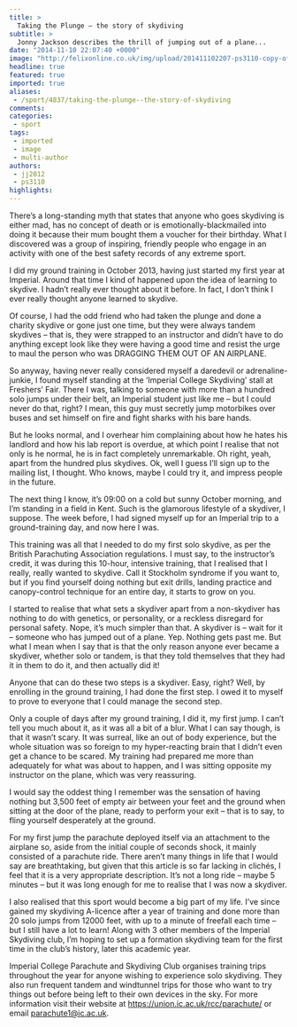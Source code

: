 ```yaml
---
title: >
  Taking the Plunge – the story of skydiving
subtitle: >
  Jonny Jackson describes the thrill of jumping out of a plane...
date: "2014-11-10 22:07:40 +0000"
image: "http://felixonline.co.uk/img/upload/201411102207-ps3110-copy-of-ws1.jpg"
headline: true
featured: true
imported: true
aliases:
 - /sport/4837/taking-the-plunge--the-story-of-skydiving
comments:
categories:
 - sport
tags:
 - imported
 - image
 - multi-author
authors:
 - jj2012
 - ps3110
highlights:
---
```


There’s a long-standing myth that states that anyone who goes skydiving is either mad, has no concept of death or is emotionally-blackmailed into doing it because their mum bought them a voucher for their birthday. What I discovered was a group of inspiring, friendly people who engage in an activity with one of the best safety records of any extreme sport.

I did my ground training in October 2013, having just started my first year at Imperial. Around that time I kind of happened upon the idea of learning to skydive. I hadn’t really ever thought about it before. In fact, I don’t think I ever really thought anyone learned to skydive.

Of course, I had the odd friend who had taken the plunge and done a charity skydive or gone just one time, but they were always tandem skydives – that is, they were strapped to an instructor and didn’t have to do anything except look like they were having a good time and resist the urge to maul the person who was DRAGGING THEM OUT OF AN AIRPLANE.

So anyway, having never really considered myself a daredevil or adrenaline-junkie, I found myself standing at the ‘Imperial College Skydiving’ stall at Freshers’ Fair. There I was, talking to someone with more than a hundred solo jumps under their belt, an Imperial student just like me – but I could never do that, right? I mean, this guy must secretly jump motorbikes over buses and set himself on fire and fight sharks with his bare hands.

But he looks normal, and I overhear him complaining about how he hates his landlord and how his lab report is overdue, at which point I realise that not only is he normal, he is in fact completely unremarkable. Oh right, yeah, apart from the hundred plus skydives. Ok, well I guess I’ll sign up to the mailing list, I thought. Who knows, maybe I could try it, and impress people in the future.

The next thing I know, it’s 09:00 on a cold but sunny October morning, and I’m standing in a field in Kent. Such is the glamorous lifestyle of a skydiver, I suppose. The week before, I had signed myself up for an Imperial trip to a ground-training day, and now here I was.

This training was all that I needed to do my first solo skydive, as per the British Parachuting Association regulations. I must say, to the instructor’s credit, it was during this 10-hour, intensive training, that I realised that I really, really wanted to skydive. Call it Stockholm syndrome if you want to, but if you find yourself doing nothing but exit drills, landing practice and canopy-control technique for an entire day, it starts to grow on you.

I started to realise that what sets a skydiver apart from a non-skydiver has nothing to do with genetics, or personality, or a reckless disregard for personal safety. Nope, it’s much simpler than that. A skydiver is – wait for it – someone who has jumped out of a plane. Yep. Nothing gets past me. But what I mean when I say that is that the only reason anyone ever became a skydiver, whether solo or tandem, is that they told themselves that they had it in them to do it, and then actually did it!

Anyone that can do these two steps is a skydiver. Easy, right? Well, by enrolling in the ground training, I had done the first step. I owed it to myself to prove to everyone that I could manage the second step.

Only a couple of days after my ground training, I did it, my first jump. I can’t tell you much about it, as it was all a bit of a blur. What I can say though, is that it wasn’t scary. It was surreal, like an out of body experience, but the whole situation was so foreign to my hyper-reacting brain that I didn’t even get a chance to be scared. My training had prepared me more than adequately for what was about to happen, and I was sitting opposite my instructor on the plane, which was very reassuring.

I would say the oddest thing I remember was the sensation of having nothing but 3,500 feet of empty air between your feet and the ground when sitting at the door of the plane, ready to perform your exit – that is to say, to fling yourself desperately at the ground.

For my first jump the parachute deployed itself via an attachment to the airplane so, aside from the initial couple of seconds shock, it mainly consisted of a parachute ride. There aren’t many things in life that I would say are breathtaking, but given that this article is so far lacking in clichés, I feel that it is a very appropriate description. It’s not a long ride – maybe 5 minutes – but it was long enough for me to realise that I was now a skydiver.

I also realised that this sport would become a big part of my life. I’ve since gained my skydiving A-licence after a year of training and done more than 20 solo jumps from 12000 feet, with up to a minute of freefall each time – but I still have a lot to learn! Along with 3 other members of the Imperial Skydiving club, I’m hoping to set up a formation skydiving team for the first time in the club’s history, later this academic year.

Imperial College Parachute and Skydiving Club organises training trips throughout the year for anyone wishing to experience solo skydiving. They also run frequent tandem and windtunnel trips for those who want to try things out before being left to their own devices in the sky. For more information visit their website at https://union.ic.ac.uk/rcc/parachute/ or email parachute1@ic.ac.uk.
